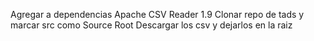 Agregar a dependencias Apache CSV Reader 1.9
Clonar repo de tads y marcar src como Source Root
Descargar los csv y dejarlos en la raiz